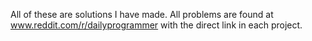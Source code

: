 All of these are solutions I have made. All problems are found at www.reddit.com/r/dailyprogrammer with the direct link in each project.
